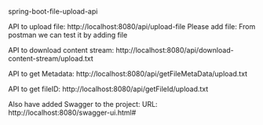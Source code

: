 spring-boot-file-upload-api

API to upload file: http://localhost:8080/api/upload-file
Please add file: From postman we can test it by adding file

API to download content stream: http://localhost:8080/api/download-content-stream/upload.txt

API to get Metadata: http://localhost:8080/api/getFileMetaData/upload.txt

API to get fileID: http://localhost:8080/api/getFileId/upload.txt

Also have added Swagger to the project:
URL: http://localhost:8080/swagger-ui.html#